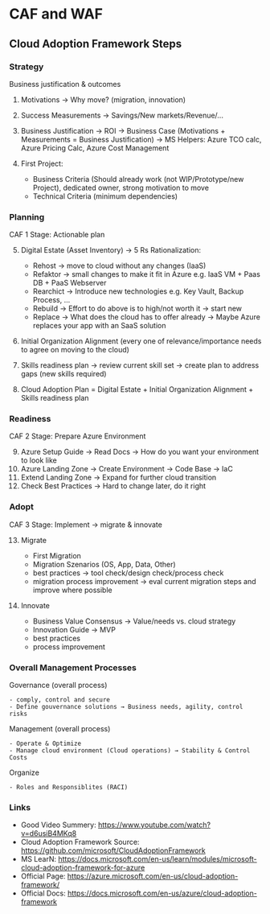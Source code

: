# CAF and WAF

## Cloud Adoption Framework Steps

### Strategy

Business justification & outcomes

1. Motivations → Why move? (migration, innovation)
2. Success Measurements → Savings/New markets/Revenue/...
3. Business Justification → ROI → Business Case (Motivations + Measurements = Business Justification) → MS Helpers: Azure TCO calc, Azure Pricing Calc, Azure Cost Management
4. First Project:

   - Business Criteria (Should already work (not WIP/Prototype/new Project), dedicated owner, strong motivation to move
   - Technical Criteria (minimum dependencies)

### Planning

CAF 1 Stage: Actionable plan

5. Digital Estate (Asset Inventory) → 5 Rs Rationalization:

   - Rehost → move to cloud without any changes (IaaS)
   - Refaktor → small changes to make it fit in Azure e.g. IaaS VM + Paas DB + PaaS Webserver
   - Rearchict → Introduce new technologies e.g. Key Vault, Backup Process, ...
   - Rebuild → Effort to do above is to high/not worth it → start new
   - Replace → What does the cloud has to offer already → Maybe Azure replaces your app with an SaaS solution

6. Initial Organization Alignment (every one of relevance/importance needs to agree on moving to the cloud)
7. Skills readiness plan → review current skill set → create plan to address gaps (new skills required)
8. Cloud Adoption Plan = Digital Estate + Initial Organization Alignment + Skills readiness plan

### Readiness

CAF 2 Stage: Prepare Azure Environment

9. Azure Setup Guide → Read Docs → How do you want your environment to look like
10. Azure Landing Zone → Create Environment → Code Base → IaC
11. Extend Landing Zone → Expand for further cloud transition
12. Check Best Practices → Hard to change later, do it right

### Adopt

CAF 3 Stage: Implement → migrate & innovate

13. Migrate

    - First Migration
    - Migration Szenarios (OS, App, Data, Other)
    - best practices → tool check/design check/process check
    - migration process improvement → eval current migration steps and improve where possible

14. Innovate

    - Business Value Consensus → Value/needs vs. cloud strategy
    - Innovation Guide → MVP
    - best practices
    - process improvement

### Overall Management Processes

Governance (overall process)

    - comply, control and secure
    - Define gouvernance solutions → Business needs, agility, control risks

Management (overall process)

    - Operate & Optimize
    - Manage cloud environment (Cloud operations) → Stability & Control Costs

Organize

    - Roles and Responsiblites (RACI)

### Links

- Good Video Summery: <https://www.youtube.com/watch?v=d6usiB4MKq8>
- Cloud Adoption Framework Source: <https://github.com/microsoft/CloudAdoptionFramework>
- MS LearN: <https://docs.microsoft.com/en-us/learn/modules/microsoft-cloud-adoption-framework-for-azure>
- Official Page: <https://azure.microsoft.com/en-us/cloud-adoption-framework/>
- Official Docs: <https://docs.microsoft.com/en-us/azure/cloud-adoption-framework>
